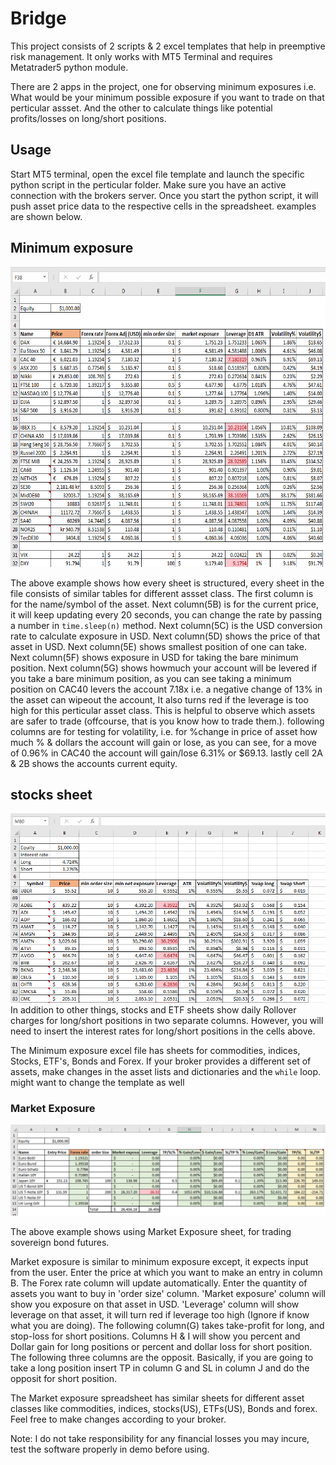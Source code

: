 # Bridge
This project consists of 2 scripts &amp; 2 excel templates that help in preemptive risk management. It only works with MT5 Terminal and requires Metatrader5 python module.

There are 2 apps in the project, one for observing minimum exposures i.e. What would be your minimum possible exposure if you want to trade on that perticular assset. And the other to calculate things like potential profits/losses on long/short positions.

## Usage
Start MT5 terminal, open the excel file template and launch the specific python script in the perticular folder. Make sure you have an active connection with the brokers server. Once you start the python script, it will push asset price data to the respective cells in the spreadsheet. examples are shown below.

## Minimum exposure
<img src="snapshots/min_expo_index.PNG" style="width:720px; height:480px">

The above example shows how every sheet is structured, every sheet in the file consists of similar tables for different assset class.
The first column is for the name/symbol of the asset. Next column(5B) is for the current price, it will keep updating every 20 seconds,
you can change the rate by passing a number in `time.sleep(n)` method. Next column(5C) is the USD conversion rate to calculate exposure in
USD. Next column(5D) shows the price of that asset in USD. Next column(5E) shows smallest position of one can take. Next column(5F) shows
exposure in USD for taking the bare minimum position. Next column(5G) shows howmuch your account will be levered if you take a bare minimum
position, as you can see taking a minimum position on CAC40 levers the account 7.18x i.e. a negative change of 13% in the asset can wipeout
the account, It also turns red if the leverage is too high for this perticular asset class. This is helpful to observe which assets are safer
to trade (offcourse, that is you know how to trade them.). following columns are for testing for volatility, i.e. for %change in price of asset
how much % & dollars the account will gain or lose, as you can see, for a move of 0.96% in CAC40 the account will gain/lose 6.31% or $69.13. lastly
cell 2A & 2B shows the accounts current equity.

## stocks sheet
<img src="snapshots/min_expo_stocks.PNG">
In addition to other things, stocks and ETF sheets show daily Rollover charges for long/short positions in two separate columns. However, you will need
to insert the interest rates for long/short positions in the cells above.

The Minimum exposure excel file has sheets for commodities, indices, Stocks, ETF's, Bonds and Forex. If your broker provides a different set of assets,
make changes in the asset lists and dictionaries and the `while` loop. might want to change the template as well

### Market Exposure
<img src="snapshots/Market_Expo_bonds.PNG">

The above example shows using Market Exposure sheet, for trading sovereign bond futures.

Market exposure is similar to minimum exposure except, it expects input from the user. Enter the price at which you want to make an entry in column B.
The Forex rate column will update automatically. Enter the quantity of assets you want to buy in 'order size' column. 'Market exposure' column will show
you exposure on that asset in USD. 'Leverage' column will show leverage on that asset, it will turn red if leverage too high (Ignore if know what you are doing).
The following column(G) takes take-profit for long, and stop-loss for short positions. Columns H & I will show you percent and Dollar gain for long positions or
percent and dollar loss for short position. The following three columns are the opposit. Basically, if you are going to take a long position insert TP in column G
and SL in column J and do the opposit for short position.

The Market exposure spreadsheet has similar sheets for different asset classes like commodities, indices, stocks(US), ETFs(US), Bonds and forex. Feel free to make changes
according to your broker.

Note: I do not take responsibility for any financial losses you may incure, test the software properly in demo before using.
